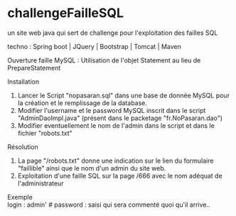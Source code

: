 # challengeFailleSQL
un site web java qui sert de challenge pour l'exploitation des failles SQL

techno : Spring boot | JQuery | Bootstrap | Tomcat | Maven

Ouverture faille MySQL : Utilisation de l'objet Statement au lieu de PrepareStatement  

Installation
1. Lancer le Script "nopasaran.sql" dans une base de donnée MySQL pour la création et le remplissage de la database.
2. Modifier l'username et le password MySQL inscrit dans le script "AdminDaoImpl.java" (présent dans le packetage "fr.NoPasaran.dao") 
3. Modifier eventuellement le nom de l'admin dans le script et dans le fichier "robots.txt"


Résolution
1. La page "/robots.txt" donne une indication sur le lien du formulaire "faillible" ainsi que le nom d'un admin du site web.
2. Exploitation d'une faille SQL sur la page /666 avec le nom adéquat de l'administrateur

Exemple  
      login : admin' # 
      password : saisi qui sera commenté quoi qu'il arrive..
  
